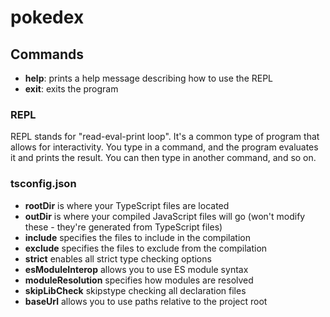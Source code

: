 # pokedex

## Commands
- **help**: prints a help message describing how to use the REPL
- **exit**: exits the program

### REPL
REPL stands for "read-eval-print loop". It's a common type of program that allows for interactivity. You type in a command, and the program evaluates it and prints the result. You can then type in another command, and so on.

### tsconfig.json
- **rootDir** is where your TypeScript files are located
- **outDir** is where your compiled JavaScript files will go (won't modify these - they're generated from TypeScript files)
- **include** specifies the files to include in the compilation
- **exclude** specifies the files to exclude from the compilation
- **strict** enables all strict type checking options
- **esModuleInterop** allows you to use ES module syntax
- **moduleResolution** specifies how modules are resolved
- **skipLibCheck**  skipstype checking all declaration files
- **baseUrl** allows you to use paths relative to the project root
